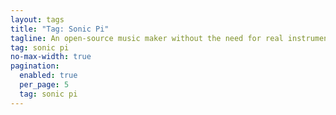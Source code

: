 ```yaml
---
layout: tags
title: "Tag: Sonic Pi"
tagline: An open-source music maker without the need for real instruments
tag: sonic pi
no-max-width: true
pagination:
  enabled: true
  per_page: 5
  tag: sonic pi
---
```

